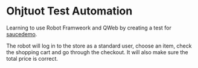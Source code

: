 # Ohjtuot Test Automation

Learning to use Robot Framweork and QWeb by creating a test for [saucedemo](https://www.saucedemo.com/).

The robot will log in to the store as a standard user, choose an item, check the shopping cart and go through the checkout.
It will also make sure the total price is correct.
